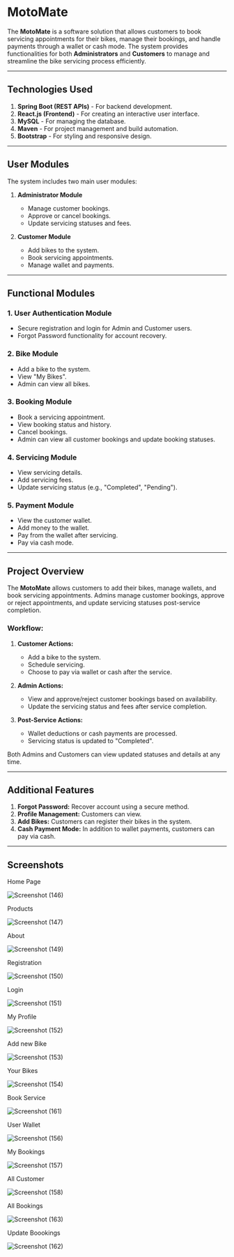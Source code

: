 # MotoMate

The **MotoMate** is a software solution that allows customers to book servicing appointments for their bikes, manage their bookings, and handle payments through a wallet or cash mode. The system provides functionalities for both **Administrators** and **Customers** to manage and streamline the bike servicing process efficiently.

---

## Technologies Used
1. **Spring Boot (REST APIs)** - For backend development.
2. **React.js (Frontend)** - For creating an interactive user interface.
3. **MySQL** - For managing the database.
4. **Maven** - For project management and build automation.
5. **Bootstrap** - For styling and responsive design.

---

## User Modules
The system includes two main user modules:

1. **Administrator Module**  
   - Manage customer bookings.  
   - Approve or cancel bookings.  
   - Update servicing statuses and fees.

2. **Customer Module**  
   - Add bikes to the system.  
   - Book servicing appointments.  
   - Manage wallet and payments.

---

## Functional Modules

### 1. **User Authentication Module**  
   - Secure registration and login for Admin and Customer users.  
   - Forgot Password functionality for account recovery.  

### 2. **Bike Module**  
   - Add a bike to the system.  
   - View "My Bikes".  
   - Admin can view all bikes.  

### 3. **Booking Module**  
   - Book a servicing appointment.  
   - View booking status and history.  
   - Cancel bookings.  
   - Admin can view all customer bookings and update booking statuses.  

### 4. **Servicing Module**  
   - View servicing details.  
   - Add servicing fees.  
   - Update servicing status (e.g., "Completed", "Pending").  

### 5. **Payment Module**  
   - View the customer wallet.  
   - Add money to the wallet.  
   - Pay from the wallet after servicing.  
   - Pay via cash mode.

---

## Project Overview  

The **MotoMate** allows customers to add their bikes, manage wallets, and book servicing appointments. Admins manage customer bookings, approve or reject appointments, and update servicing statuses post-service completion.

### Workflow:
1. **Customer Actions:**  
   - Add a bike to the system.  
   - Schedule servicing.  
   - Choose to pay via wallet or cash after the service.  

2. **Admin Actions:**  
   - View and approve/reject customer bookings based on availability.  
   - Update the servicing status and fees after service completion.  

3. **Post-Service Actions:**  
   - Wallet deductions or cash payments are processed.  
   - Servicing status is updated to "Completed".  

Both Admins and Customers can view updated statuses and details at any time.

---

## Additional Features  
1. **Forgot Password:** Recover account using a secure method.  
2. **Profile Management:** Customers can view.  
3. **Add Bikes:** Customers can register their bikes in the system.  
4. **Cash Payment Mode:** In addition to wallet payments, customers can pay via cash.  

---
## Screenshots

Home Page

![Screenshot (146)](https://github.com/user-attachments/assets/3aae5a9f-3ca4-4c16-ae3f-387289657feb)

Products

![Screenshot (147)](https://github.com/user-attachments/assets/3e680a81-48ec-488f-b4e6-07babe93abda)

About

![Screenshot (149)](https://github.com/user-attachments/assets/75edf568-c598-42dd-8fad-8fabfb187c6f)

Registration

![Screenshot (150)](https://github.com/user-attachments/assets/f4bd797d-dae3-4470-b33a-d31b8c179a07)

Login

![Screenshot (151)](https://github.com/user-attachments/assets/9914a4fb-545f-4d0a-be57-13db967ce52e)

My Profile

![Screenshot (152)](https://github.com/user-attachments/assets/9e744fbd-d4de-4ed4-abc2-f6ecf071ebd1)

Add new Bike

![Screenshot (153)](https://github.com/user-attachments/assets/7427ef31-ca36-4482-9401-6cd3bf5f8b8f)

Your Bikes

![Screenshot (154)](https://github.com/user-attachments/assets/85f0d6bc-aaee-433a-84a6-3828cba75d3b)

Book Service

![Screenshot (161)](https://github.com/user-attachments/assets/d87454f4-322c-4d58-bf49-5c6c505f6dc8)

User Wallet

![Screenshot (156)](https://github.com/user-attachments/assets/9bd8ad2f-3e29-4a2a-8310-280cc19db444)

My Bookings 

![Screenshot (157)](https://github.com/user-attachments/assets/ae27d18d-cd07-4620-9552-723638b2bcf3)

All Customer

![Screenshot (158)](https://github.com/user-attachments/assets/046f7901-3938-47a5-b9e7-0947026c92e1)

All Bookings


![Screenshot (163)](https://github.com/user-attachments/assets/df1bd741-f2a7-4465-bf35-ea39dcea8ae3)


Update Boookings

![Screenshot (162)](https://github.com/user-attachments/assets/b359e33f-9413-44f3-aa72-0f81982e348f)














